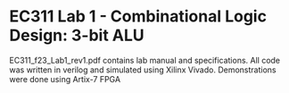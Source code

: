 # EC311 Lab 1 - Combinational Logic Design: 3-bit ALU
EC311_f23_Lab1_rev1.pdf contains lab manual and specifications. All code was written in verilog and simulated using Xilinx Vivado. Demonstrations were done using Artix-7 FPGA
